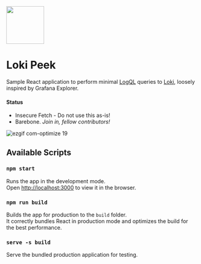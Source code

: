<img src='https://user-images.githubusercontent.com/1423657/50455638-a8c41580-094f-11e9-8b43-dd0a9ae0f622.png' width=100>

# Loki Peek

Sample React application to perform minimal [LogQL](https://github.com/grafana/loki/blob/master/docs/api.md) queries to [Loki](https://github.com/grafana/loki), loosely inspired by Grafana Explorer.

#### Status
* Insecure Fetch - Do not use this as-is!
* Barebone. _Join in, fellow contributors!_

![ezgif com-optimize 19](https://user-images.githubusercontent.com/1423657/50743191-2a9c2480-1215-11e9-9c39-1e9890fbd960.gif)

## Available Scripts

### `npm start`

Runs the app in the development mode.<br>
Open [http://localhost:3000](http://localhost:3000) to view it in the browser.

### `npm run build`

Builds the app for production to the `build` folder.<br>
It correctly bundles React in production mode and optimizes the build for the best performance.

### `serve -s build`

Serve the bundled production application for testing.
